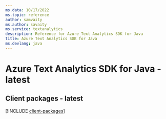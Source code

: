 ```yaml
---
ms.data: 10/17/2022
ms.topic: reference
author: samvaity
ms.author: savaity
ms.service: textanalytics
description: Reference for Azure Text Analytics SDK for Java
title: Azure Text Analytics SDK for Java
ms.devlang: java
---
```

# Azure Text Analytics SDK for Java - latest

## Client packages - latest
[!INCLUDE [client-packages](text-analytics-client-index.md)]